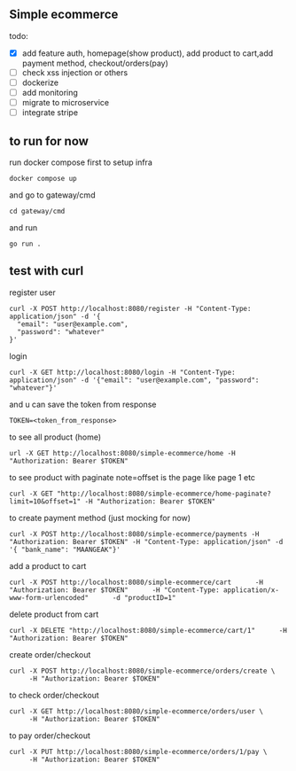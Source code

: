 ## Simple ecommerce

todo:
 - [x] add feature auth, homepage(show product), add product to cart,add payment method, checkout/orders(pay)
 - [ ] check xss injection or others
 - [ ] dockerize
 - [ ] add monitoring
 - [ ] migrate to microservice
 - [ ] integrate stripe

## to run for now
 
run docker compose first to setup infra
```
docker compose up
```

and go to gateway/cmd
```
cd gateway/cmd
```
and run
```
go run .
```

## test with curl

register user
```
curl -X POST http://localhost:8080/register -H "Content-Type: application/json" -d '{
  "email": "user@example.com",
  "password": "whatever"
}'
```

login
```
curl -X GET http://localhost:8080/login -H "Content-Type: application/json" -d '{"email": "user@example.com", "password": "whatever"}'
```
and u can save the token from response
```
TOKEN=<token_from_response>
```

to see all product (home)
```
url -X GET http://localhost:8080/simple-ecommerce/home -H "Authorization: Bearer $TOKEN"
```

to see product with paginate note=offset is the page like page 1 etc

```
curl -X GET "http://localhost:8080/simple-ecommerce/home-paginate?limit=10&offset=1" -H "Authorization: Bearer $TOKEN"
```
to create payment method (just mocking for now)
```
curl -X POST http://localhost:8080/simple-ecommerce/payments -H "Authorization: Bearer $TOKEN" -H "Content-Type: application/json" -d '{ "bank_name": "MAANGEAK"}'
```

add a product to cart
```
curl -X POST http://localhost:8080/simple-ecommerce/cart      -H "Authorization: Bearer $TOKEN"      -H "Content-Type: application/x-www-form-urlencoded"      -d "productID=1"
```
delete product from cart
```
curl -X DELETE "http://localhost:8080/simple-ecommerce/cart/1"      -H "Authorization: Bearer $TOKEN"
```

create order/checkout
```
curl -X POST http://localhost:8080/simple-ecommerce/orders/create \
     -H "Authorization: Bearer $TOKEN"
```

to check order/checkout
```
curl -X GET http://localhost:8080/simple-ecommerce/orders/user \
     -H "Authorization: Bearer $TOKEN"
```

to pay order/checkout
```
curl -X PUT http://localhost:8080/simple-ecommerce/orders/1/pay \
     -H "Authorization: Bearer $TOKEN"
```